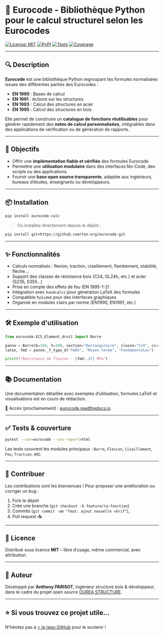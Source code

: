 
# 📐 Eurocode - Bibliothèque Python pour le calcul structurel selon les Eurocodes

[![License: MIT](https://img.shields.io/badge/License-MIT-blue.svg)](LICENSE)
[![PyPI](https://img.shields.io/pypi/v/eurocode-calc.svg)](https://pypi.org/project/eurocode-calc/)
[![Tests](https://img.shields.io/github/actions/workflow/status/ton-org/eurocode/python-app.yml?branch=main)](https://github.com/ton-org/eurocode/actions)
[![Coverage](https://img.shields.io/codecov/c/github/ton-org/eurocode)](https://codecov.io/gh/ton-org/eurocode)

---

## 🔍 Description

**Eurocode** est une bibliothèque Python regroupant les formules normalisées issues des différentes parties des Eurocodes :

- **EN 1990** : Bases de calcul
- **EN 1991** : Actions sur les structures
- **EN 1993** : Calcul des structures en acier
- **EN 1995** : Calcul des structures en bois

Elle permet de construire un **catalogue de fonctions réutilisables** pour générer rapidement des **notes de calcul personnalisées**, intégrables dans des applications de vérification ou de génération de rapports.

---

## 🚀 Objectifs

- Offrir une **implémentation fiable et vérifiée** des formules Eurocode.
- Permettre une **utilisation modulaire** dans des interfaces No-Code, des scripts ou des applications.
- Fournir une **base open source transparente**, adaptée aux ingénieurs, bureaux d’études, enseignants ou développeurs.

---

## 📦 Installation

```bash
pip install eurocode-calc
```

> Ou installez directement depuis le dépôt :
```bash
pip install git+https://github.com/ton-org/eurocode.git
```

---

## ✨ Fonctionnalités

- Calculs normalisés : flexion, traction, cisaillement, flambement, stabilité, flèche…
- Support des classes de résistance bois (C24, GL24h, etc.) et acier (S235, S355…)
- Prise en compte des effets de feu (EN 1995-1-2)
- Intégration avec `handcalcs` pour génération LaTeX des formules
- Compatible `PySide6` pour des interfaces graphiques
- Organisé en modules clairs par norme (EN1990, EN1991, etc.)

---

## 🛠 Exemple d'utilisation

```python
from eurocode.EC5_Element_droit import Barre

panne = Barre(b=100, h=200, section="Rectangulaire", classe="C24", cs=2, Hi=12, Hf=12)
latex, fmd = panne._f_type_d("fm0k", "Moyen terme", "Fondamentales")

print(f"Résistance de flexion : {fmd:.2f} MPa")
```

---

## 📚 Documentation

Une documentation détaillée avec exemples d’utilisation, formules LaTeX et visualisations est en cours de rédaction.

📘 Accès (prochainement) : [eurocode.readthedocs.io](https://eurocode.readthedocs.io)

---

## ✅ Tests & couverture

```bash
pytest --cov=eurocode --cov-report=html
```

Les tests couvrent les modules principaux : `Barre`, `Flexion`, `Cisaillement`, `Feu`, `Traction`, etc.

---

## 🤝 Contribuer

Les contributions sont les bienvenues ! Pour proposer une amélioration ou corriger un bug :

1. Fork le dépôt
2. Crée une branche (`git checkout -b feature/ta-fonction`)
3. Commits (`git commit -am "feat: ajout nouvelle vérif"`),
4. Pull request 📥

---

## 📄 Licence

Distribué sous licence **MIT** – libre d’usage, même commercial, avec attribution.

---

## 👷 Auteur

Développé par **Anthony PARISOT**, ingénieur structure bois & développeur, dans le cadre du projet open source [OUREA STRUCTURE](https://ourea-structure.fr).

---

## ⭐ Si vous trouvez ce projet utile...

N'hésitez pas à [⭐️ le repo GitHub](https://github.com/ton-org/eurocode) pour le soutenir !
